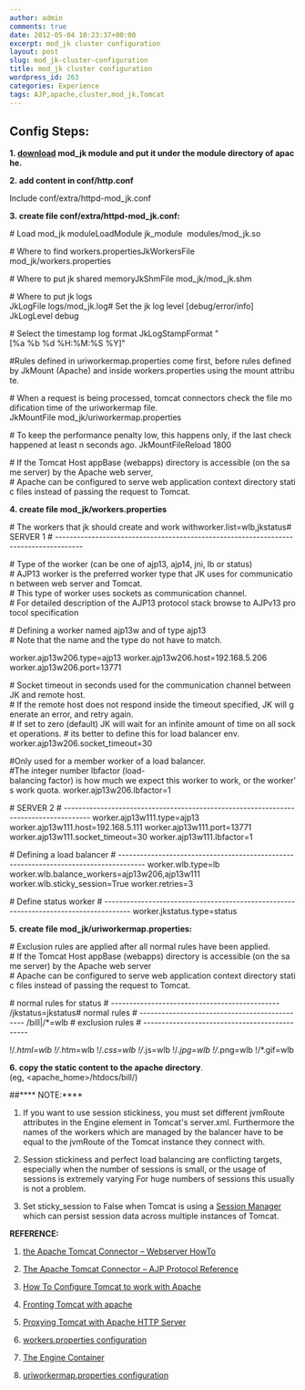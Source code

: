 ```yaml
---
author: admin
comments: true
date: 2012-05-04 10:23:37+00:00
excerpt: mod_jk cluster configuration
layout: post
slug: mod_jk-cluster-configuration
title: mod_jk cluster configuration
wordpress_id: 263
categories: Experience
tags: AJP,apache,cluster,mod_jk,Tomcat
---
```


## Config Steps:


**1. [download](http://tomcat.apache.org/download-connectors.cgi) mod_jk module and put it under the module directory of apache.**




**2. add content in conf/http.conf**


Include conf/extra/httpd-mod_jk.conf




**3. create file conf/extra/httpd-mod_jk.conf:**


# Load mod_jk moduleLoadModule
jk_module  modules/mod_jk.so

# Where to find workers.propertiesJkWorkersFile
mod_jk/workers.properties

# Where to put jk shared memoryJkShmFile
mod_jk/mod_jk.shm

# Where to put jk logs
JkLogFile logs/mod_jk.log# Set the jk log level [debug/error/info]
JkLogLevel debug

# Select the timestamp log format
JkLogStampFormat "[%a %b %d %H:%M:%S %Y]"

#Rules defined in uriworkermap.properties come first, before rules defined by JkMount (Apache) and inside workers.properties using the mount attribute.

# When a request is being processed, tomcat connectors check the file modification time of the uriworkermap file.
JkMountFile mod_jk/uriworkermap.properties

# To keep the performance penalty low, this happens only, if the last check happened at least n seconds ago.
JkMountFileReload 1800

# If the Tomcat Host appBase (webapps) directory is accessible (on the same server) by the Apache web server,
# Apache can be configured to serve web application context directory static files instead of passing the request to Tomcat.






**4. create file mod_jk/workers.properties**




# The workers that jk should create and work withworker.list=wlb,jkstatus# SERVER 1
# -------------------------------------------------------------------------------------

# Type of the worker (can be one of ajp13, ajp14, jni, lb or status)
# AJP13 worker is the preferred worker type that JK uses for communication between web server and Tomcat.
# This type of worker uses sockets as communication channel.
# For detailed description of the AJP13 protocol stack browse to AJPv13 protocol specification

# Defining a worker named ajp13w and of type ajp13
# Note that the name and the type do not have to match.

worker.ajp13w206.type=ajp13
worker.ajp13w206.host=192.168.5.206
worker.ajp13w206.port=13771

# Socket timeout in seconds used for the communication channel between JK and remote host.
# If the remote host does not respond inside the timeout specified, JK will generate an error, and retry again.
# If set to zero (default) JK will wait for an infinite amount of time on all socket operations.
# its better to define this for load balancer env.
worker.ajp13w206.socket_timeout=30

#Only used for a member worker of a load balancer.
#The integer number lbfactor (load-balancing factor) is how much we expect this worker to work, or the worker's work quota.
worker.ajp13w206.lbfactor=1



# SERVER 2
# -------------------------------------------------------------------------------------
worker.ajp13w111.type=ajp13
worker.ajp13w111.host=192.168.5.111
worker.ajp13w111.port=13771
worker.ajp13w111.socket_timeout=30
worker.ajp13w111.lbfactor=1

# Defining a load balancer
# -------------------------------------------------------------------------------------
worker.wlb.type=lb
worker.wlb.balance_workers=ajp13w206,ajp13w111
worker.wlb.sticky_session=True
worker.retries=3



# Define status worker
# -------------------------------------------------------------------------------------
worker.jkstatus.type=status






**5. create file mod_jk/uriworkermap.properties:**




# Exclusion rules are applied after all normal rules have been applied.
# If the Tomcat Host appBase (webapps) directory is accessible (on the same server) by the Apache web server
# Apache can be configured to serve web application context directory static files instead of passing the request to Tomcat.

# normal rules for status
# ----------------------------------------------
/jkstatus=jkstatus# normal rules
# ----------------------------------------------
/bill|/*=wlb
# exclusion rules
# ----------------------------------------------

!/*.html=wlb
!/*.htm=wlb
!/*.css=wlb
!/*.js=wlb
!/*.jpg=wlb
!/*.png=wlb
!/*.gif=wlb






**6. copy the static content to the apache directory**.(eg, <apache_home>/htdocs/bill/)






##****
NOTE:****





	
  1. If you want to use session stickiness, you must set different jvmRoute attributes in the Engine element in Tomcat's server.xml. Furthermore the names of the workers which are managed by the balancer have to be equal to the jvmRoute of the Tomcat instance they connect with.

	
  2. Session stickiness and perfect load balancing are conflicting targets, especially when the number of sessions is small, or the usage of sessions is extremely varying For huge numbers of sessions this usually is not a problem.

	
  3. Set sticky_session to False when Tomcat is using a [Session Manager ](http://tomcat.apache.org/tomcat-5.5-doc/cluster-howto.html)which can persist session data across multiple instances of Tomcat.


**REFERENCE:**



	
  1. [the Apache Tomcat Connector – Webserver HowTo](http://tomcat.apache.org/connectors-doc/webserver_howto/apache.html)

	
  2. [The Apache Tomcat Connector – AJP Protocol Reference](http://tomcat.apache.org/connectors-doc/ajp/ajpv13a.html)

	
  3. [How To Configure Tomcat to work with Apache](http://www3.ntu.edu.sg/home/ehchua/programming/howto/ApachePlusTomcat_HowTo.html)

	
  4. [Fronting Tomcat with apache](http://people.apache.org/~mturk/docs/article/ftwai.html)

	
  5. [Proxying Tomcat with Apache HTTP Server](http://www.harezmi.com.tr/proxying-tomcat-with-apache-http-server/?lang=en)

	
  6. [workers.properties configuration](http://tomcat.apache.org/connectors-doc/reference/workers.html)

	
  7. [The Engine Container](http://tomcat.apache.org/tomcat-5.5-doc/config/engine.html)

	
  8. [uriworkermap.properties configuration](http://tomcat.apache.org/connectors-doc/reference/uriworkermap.html)


